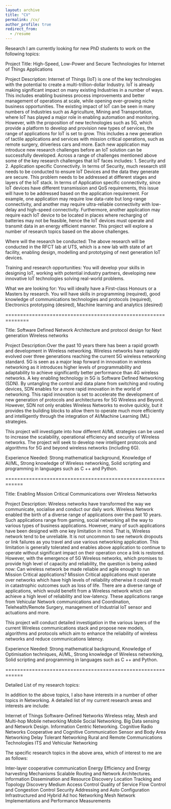 ```yaml
---
layout: archive
title: "CV"
permalink: /cv/
author_profile: true
redirect_from:
  - /resume
---
```




Research
I am currently looking for new PhD students to work on the following topics:

Project Title: High-Speed, Low-Power and Secure Technologies for Internet of Things Applications

Project Description: Internet of Things (IoT) is one of the key technologies with the potential to create a multi-trillion-dollar Industry. IoT is already making significant impact on many existing Industries in a number of ways. This includes enabling business process improvements and better management of operations at scale, while opening ever-growing niche business opportunities. The existing impact of IoT can be seen in many numbers of Industries such as Agriculture, Mining and Transportation, where IoT has played a major role in enabling automation and monitoring. However, with the proposition of new technologies such as 5G, which provide a platform to develop and provision new types of services, the range of applications for IoT is set to grow. This includes a new generation of tactile applications and services with mission critical operations, such as remote surgery, driverless cars and more. Each new application may introduce new research challenges before an IoT solution can be successfully developed. Across a range of challenges mentioned above some of the key research challenges that IoT faces includes: 1. Security and 2. Application specific Connectivity. In terms of Security, much research still needs to be conducted to ensure IoT Devices and the data they generate are secure. This problem needs to be addressed at different stages and layers of the IoT stack. In terms of Application specific connectivity, since IoT devices have different transmission and QoS requirements, this issue will have to be addressed based on the application requirement. For example, one application may require low data-rate but long-range connectivity, and another may require ultra-reliable connectivity with low-delay and high-speed connectivity. Furthermore, another application may require each IoT device to be located in places where recharging of batteries may not be feasible, hence the IoT devices must operate and transmit data in an energy efficient manner. This project will explore a number of research topics based on the above challenges.

Where will the research be conducted: The above research will be conducted in the RFCT lab at UTS, which is a new lab with state of art facility, enabling design, modelling and prototyping of next generation IoT devices.

Training and research opportunities: You will develop your skills in designing IoT, working with potential industry partners, developing new innovative IoT technologies solving real-world problems.

What we are looking for: You will ideally have a First-class Honours or a Masters by research. You will have skills in programming (required), good knowledge of communications technologies and protocols (required), Electronics prototyping (desired), Machine learning and analytics (desired)

==============================================================

Title: Software Defined Network Architecture and protocol design for Next generation Wireless networks

Project Description:Over the past 10 years there has been a rapid growth and development in Wireless networking. Wireless networks have rapidly evolved over three generations reaching the current 5G wireless networking standard. 5G is seen as a major leap forward in innovation in wireless networking as it introduces higher levels of programmability and adaptability to achieve significantly better performance than 4G wireless networks. A key enabling technology in 5G is Software Defined Networking (SDN). By untangling the control and data plane from switching and routing devices, SDN enables for a more rapid innovation in the world of networking. This rapid innovation is set to accelerate the development of new generation of protocols and architectures for 5G Wireless and Beyond. However, SDN not only enables Wireless Networks to evolve quickly, but it provides the building blocks to allow them to operate much more efficiently and intelligently through the integration of AI/Machine Learning (ML) strategies.

This project will investigate into how different AI/ML strategies can be used to increase the scalability, operational efficiency and security of Wireless networks. The project will seek to develop new intelligent protocols and algorithms for 5G and beyond wireless networks (including 6G).

Experience Needed: Strong mathematical background, Knowledge of AI/ML, Strong knowledge of Wireless networking, Solid scripting and programming in languages such as C ++ and Python.

============================================================

Title: Enabling Mission Critical Communications over Wireless Networks

Project Description: Wireless networks have transformed the way we communicate, socialise and conduct our daily work. Wireless Network enabled the birth of a diverse range of applications over the past 10 years. Such applications range from gaming, social networking all the way to various types of business applications. However, many of such applications have been designed with one key limitation in mind. That is, Wireless network tend to be unreliable. It is not uncommon to see network dropouts or link failures as you travel and use various networking application. This limitation is generally tolerated and enables above application to continue to operate without significant impact on their operation once a link is restored. However, with the emergence of 5G Wireless networks, which promises to provide high level of capacity and reliability, the question is being asked now: Can wireless network be made reliable and agile enough to run Mission Critical applications? Mission Critical applications must operate over networks which have high levels of reliability otherwise it could result in catastrophic outcomes such as loss of life. There are a diverse range of applications, which would benefit from a Wireless network which can achieve a high level of reliability and low-latency. These applications range from Vehicular Network communications and Coordination, Telehealth/Remote Surgery, management of Industrial IoT sensor and actuations and more.

This project will conduct detailed investigation in the various layers of the current Wireless communications stack and propose new models, algorithms and protocols which aim to enhance the reliability of wireless networks and reduce communications latency.

Experience Needed: Strong mathematical background, Knowledge of Optimisation techniques, AI/ML, Strong knowledge of Wireless networking, Solid scripting and programming in languages such as C ++ and Python.

============================================================

Detailed List of my research topics:

In addition to the above topics, I also have interests in a number of other topics in Networking. A detailed list of my current research areas and interests are include:

Internet of Things
Software-Defined Networks
Wireless relay, Mesh and Multi-hop Mobile networking
Mobile Social Networking.
Big Data sensing and Network Design.
Information Centric Networking.
Cognitive Radio Networks
Cooperative and Cognitive Communication
Sensor and Body Area Networking
Delay Tolerant Networking
Rural and Remote Communications Technologies
ITS and Vehicular Networking

The specific research topics in the above area, which of interest to me are as follows: 

Inter-layer cooperative communication
Energy Efficiency and Energy harvesting Mechanisms
Scalable Routing and Network Architectures.
Information Dissemination and Resource Discovery
Location Tracking and Topology Discovery
Medium Access Control
Quality of Service
Flow Control and Congestion Control
Security
Addressing and Auto Configuration
Infrastructured and Hybrid Ad hoc Networking
Mesh Network Implementations and Performance Measurements

